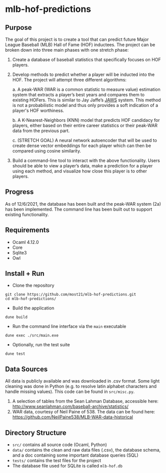 # mlb-hof-predictions

## Purpose
The goal of this project is to create a tool that can predict future Major League Baseball (MLB) Hall of Fame (HOF) inductees. The project can be broken down into three main phases with one stretch phase:

1. Create a database of baseball statistics that specifically focuses on HOF players.

2. Develop methods to predict whether a player will be inducted into the HOF. The project will attempt three different algorithms:

   a. A peak-WAR (WAR is a common statistic to measure value) estimation system that extracts a player’s best years and compares them to existing HOFers. This is similar to Jay Jaffe’s [JAWS](https://www.mlb.com/glossary/miscellaneous/jaws) system. This method is not a probabilistic model and thus only provides a soft indication of a player's HOF worthiness.

   b.   A K-Nearest-Neighbors (KNN) model that predicts HOF candidacy for players, either based on their entire career statistics or their peak-WAR data from the previous part.

   c.   (STRETCH GOAL) A neural network autoencoder that will be used to create dense vector embeddings for each player which can then be compared using cosine similarity.

3. Build a command-line tool to interact with the above functionality. Users should be able to view a player’s data, make a prediction for a player using each method, and visualize how close this player is to other players.

## Progress
As of 12/6/2021, the database has been built and the peak-WAR system (2a) has been implemented. The command line has been built out to support existing functionality.

## Requirements
- Ocaml 4.12.0
- Core
- Sqlite3
- Owl

## Install + Run
- Clone the repository
```shell
git clone https://github.com/most21/mlb-hof-predictions.git
cd mlb-hof-predictions/
```

- Build the application
```shell
dune build
```

- Run the command line interface via the `main` executable
```shell
dune exec ./src/main.exe
```

- Optionally, run the test suite
```shell
dune test
```

## Data Sources
All data is publicly available and was downloaded in .csv format. Some light cleaning was done in Python (e.g. to resolve latin alphabet characters and handle missing values). This code can be found in `src/misc.py`.
1. A selection of tables from the Sean Lahman Database, accessible here: http://www.seanlahman.com/baseball-archive/statistics/
2. WAR data, courtesy of Neil Paine of 538. The data can be found here: https://github.com/NeilPaine538/MLB-WAR-data-historical

## Directory Structure

- `src/` contains all source code (Ocaml, Python)
- `data/` contains the clean and raw data files (.csv), the database schema, and a doc containing some important database queries (SQL)
- `tests/` contains the test files for the project
- The database file used for SQLite is called `mlb-hof.db`